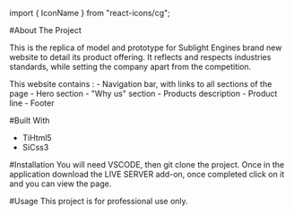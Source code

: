 import { IconName } from "react-icons/cg";

#About The Project

  This is the replica of model and prototype for Sublight Engines brand new website to detail its product offering. It reflects and respects industries standards, while setting the company apart from the competition.
  
  This website contains :
    - Navigation bar, with links to all sections of the page
    - Hero section
    - "Why us" section
    - Products description
    - Product line
    - Footer
  

#Built With
  - TiHtml5
  - SiCss3
  
  
#Installation
You will need VSCODE, then git clone the project. Once in the application download the LIVE SERVER add-on, once completed click on it and you can view the page.

#Usage 
This project is for professional use only.

